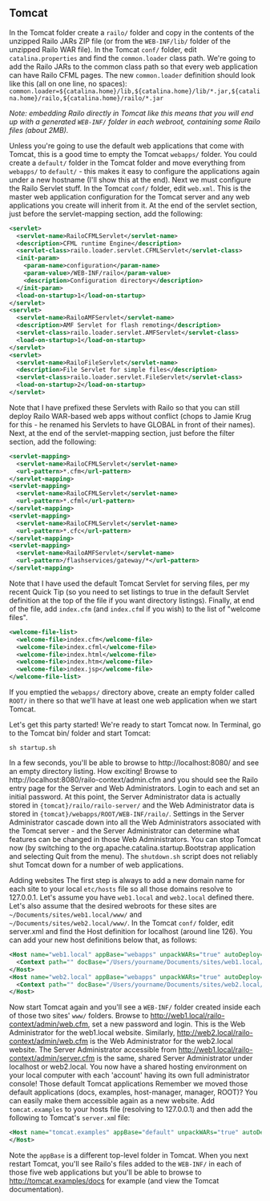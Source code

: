 ## Tomcat 
In the Tomcat folder create a `railo/` folder and copy in the contents of the unzipped Railo JARs ZIP file (or from the `WEB-INF/lib/` folder of the unzipped Railo WAR file). In the Tomcat `conf/` folder, edit `catalina.properties` and find the `common.loader` class path. We're going to add the Railo JARs to the common class path so that every web application can have Railo CFML pages. The new `common.loader` definition should look like this (all on one line, no spaces):
`common.loader=${catalina.home}/lib,${catalina.home}/lib/*.jar,${catalina.home}/railo,${catalina.home}/railo/*.jar`

_Note: embedding Railo directly in Tomcat like this means that you will end up with a generated `WEB-INF/` folder in each webroot, containing some Railo files (about 2MB)._ 

Unless you're going to use the default web applications that come with Tomcat, this is a good time to empty the Tomcat `webapps/` folder. You could create a `default/` folder in the Tomcat folder and move everything from `webapps/` to `default/` - this makes it easy to configure the applications again under a new hostname (I'll show this at the end). Next we must configure the Railo Servlet stuff. In the Tomcat `conf/` folder, edit `web.xml`. This is the master web application configuration for the Tomcat server and any web applications you create will inherit from it. At the end of the servlet section, just before the servlet-mapping section, add the following:
``` xml
<servlet>
  <servlet-name>RailoCFMLServlet</servlet-name>
  <description>CFML runtime Engine</description>
  <servlet-class>railo.loader.servlet.CFMLServlet</servlet-class>
  <init-param>
    <param-name>configuration</param-name>
    <param-value>/WEB-INF/railo</param-value>
    <description>Configuration directory</description>
  </init-param>   
  <load-on-startup>1</load-on-startup>
</servlet>   
<servlet>
  <servlet-name>RailoAMFServlet</servlet-name>
  <description>AMF Servlet for flash remoting</description>
  <servlet-class>railo.loader.servlet.AMFServlet</servlet-class>
  <load-on-startup>1</load-on-startup>
</servlet>   
<servlet>
  <servlet-name>RailoFileServlet</servlet-name>
  <description>File Servlet for simple files</description>
  <servlet-class>railo.loader.servlet.FileServlet</servlet-class>
  <load-on-startup>2</load-on-startup>
</servlet>
```
Note that I have prefixed these Servlets with Railo so that you can still deploy Railo WAR-based web apps without conflict (chops to Jamie Krug for this - he renamed his Servlets to have GLOBAL in front of their names). Next, at the end of the servlet-mapping section, just before the filter section, add the following:
``` xml
<servlet-mapping>
  <servlet-name>RailoCFMLServlet</servlet-name>
  <url-pattern>*.cfm</url-pattern>
</servlet-mapping>
<servlet-mapping>
  <servlet-name>RailoCFMLServlet</servlet-name>
  <url-pattern>*.cfml</url-pattern>
</servlet-mapping>
<servlet-mapping>
  <servlet-name>RailoCFMLServlet</servlet-name>
  <url-pattern>*.cfc</url-pattern>
</servlet-mapping> 
<servlet-mapping> 
  <servlet-name>RailoAMFServlet</servlet-name> 
  <url-pattern>/flashservices/gateway/*</url-pattern> 
</servlet-mapping>
```
Note that I have used the default Tomcat Servlet for serving files, per my recent Quick Tip (so you need to set listings to true in the default Servlet definition at the top of the file if you want directory listings). Finally, at end of the file, add `index.cfm` (and `index.cfm`l if you wish) to the list of "welcome files". 
``` xml
<welcome-file-list>
  <welcome-file>index.cfm</welcome-file>
  <welcome-file>index.cfml</welcome-file>
  <welcome-file>index.html</welcome-file>
  <welcome-file>index.htm</welcome-file>
  <welcome-file>index.jsp</welcome-file>
</welcome-file-list>
```
If you emptied the `webapps/` directory above, create an empty folder called `ROOT/` in there so that we'll have at least one web application when we start Tomcat. 

Let's get this party started! We're ready to start Tomcat now. In Terminal, go to the Tomcat bin/ folder and start Tomcat:

`sh startup.sh`

In a few seconds, you'll be able to browse to http://localhost:8080/ and see an empty directory listing. How exciting! Browse to http://localhost:8080/railo-context/admin.cfm and you should see the Railo entry page for the Server and Web Administrators. Login to each and set an initial password. At this point, the Server Administrator data is actually stored in `{tomcat}/railo/railo-server/` and the Web Administrator data is stored in `{tomcat}/webapps/ROOT/WEB-INF/railo/`. Settings in the Server Administrator cascade down into all the Web Administrators associated with the Tomcat server - and the Server Administrator can determine what features can be changed in those Web Administrators. You can stop Tomcat now (by switching to the org.apache.catalina.startup.Bootstrap application and selecting Quit from the menu). The `shutdown.sh` script does not reliably shut Tomcat down for a number of web applications.

Adding websites The first step is always to add a new domain name for each site to your local `etc/hosts` file so all those domains resolve to 127.0.0.1. Let's assume you have `web1.local` and `web2.local` defined there. Let's also assume that the desired webroots for these sites are `~/Documents/sites/web1.local/www/` and `~/Documents/sites/web2.local/www/`. In the Tomcat `conf/` folder, edit server.xml and find the Host definition for localhost (around line 126). You can add your new host definitions below that, as follows:
``` xml
<Host name="web1.local" appBase="webapps" unpackWARs="true" autoDeploy="true" xmlValidation="false" xmlNamespaceAware="false">
  <Context path="" docBase="/Users/yourname/Documents/sites/web1.local/www"/>
</Host>
<Host name="web2.local" appBase="webapps" unpackWARs="true" autoDeploy="true" xmlValidation="false" xmlNamespaceAware="false">
  <Context path="" docBase="/Users/yourname/Documents/sites/web2.local/www"/>
</Host>
```
Now start Tomcat again and you'll see a `WEB-INF/` folder created inside each of those two sites' `www/` folders. Browse to http://web1.local/railo-context/admin/web.cfm, set a new password and login. This is the Web Administrator for the web1.local website. Similarly, http://web2.local/railo-context/admin/web.cfm is the Web Administrator for the web2.local website. The Server Administrator accessible from http://web1.local/railo-context/admin/server.cfm is the same, shared Server Administrator under localhost or web2.local. You now have a shared hosting environment on your local computer with each 'account' having its own full administrator console! Those default Tomcat applications Remember we moved those default applications (docs, examples, host-manager, manager, ROOT)? You can easily make them accessible again as a new website. Add `tomcat.examples` to your hosts file (resolving to 127.0.0.1) and then add the following to Tomcat's `server.xm`l file:
``` xml
<Host name="tomcat.examples" appBase="default" unpackWARs="true" autoDeploy="true" xmlValidation="false" xmlNamespaceAware="false">
</Host>
```
Note the `appBase` is a different top-level folder in Tomcat. When you next restart Tomcat, you'll see Railo's files added to the `WEB-INF/` in each of those five web applications but you'll be able to browse to http://tomcat.examples/docs for example (and view the Tomcat documentation).